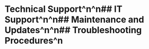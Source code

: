 # Technical Support^n^n## IT Support^n^n## Maintenance and Updates^n^n## Troubleshooting Procedures^n 
